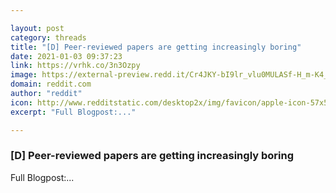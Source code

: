 ```yaml
---

layout: post
category: threads
title: "[D] Peer-reviewed papers are getting increasingly boring"
date: 2021-01-03 09:37:23
link: https://vrhk.co/3n3Ozpy
image: https://external-preview.redd.it/Cr4JKY-bI9lr_vlu0MULASf-H_m-K4_9P3uFnn5yPJk.jpg?width=1200&height=600&auto=webp&crop=1200:600,smart&s=46ec7ef0fef4a53aaffe00bba29caefc8b46209d
domain: reddit.com
author: "reddit"
icon: http://www.redditstatic.com/desktop2x/img/favicon/apple-icon-57x57.png
excerpt: "Full Blogpost:..."

---
```


### [D] Peer-reviewed papers are getting increasingly boring

Full Blogpost:...